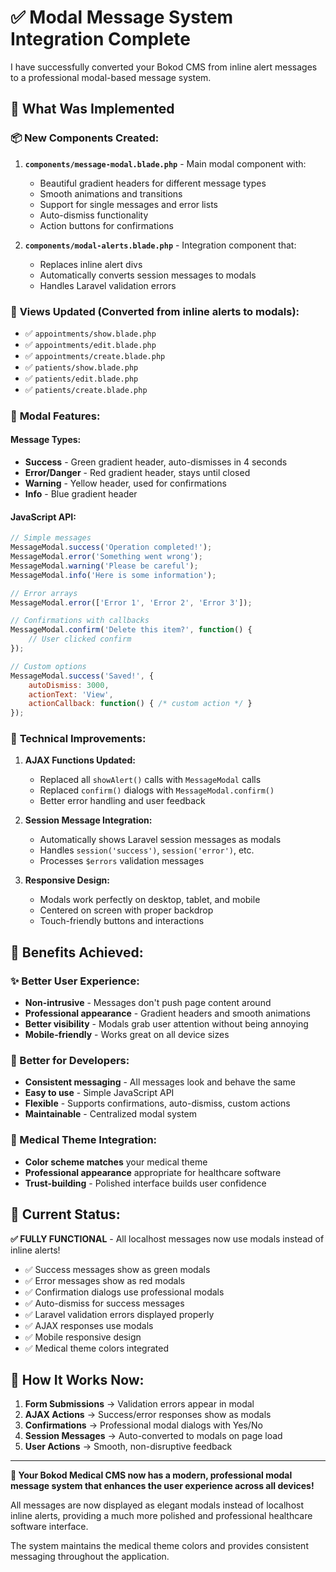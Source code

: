 # ✅ Modal Message System Integration Complete

I have successfully converted your Bokod CMS from inline alert messages to a professional modal-based message system.

## 🚀 What Was Implemented

### 📦 **New Components Created:**

1. **`components/message-modal.blade.php`** - Main modal component with:
   - Beautiful gradient headers for different message types
   - Smooth animations and transitions
   - Support for single messages and error lists
   - Auto-dismiss functionality
   - Action buttons for confirmations

2. **`components/modal-alerts.blade.php`** - Integration component that:
   - Replaces inline alert divs
   - Automatically converts session messages to modals
   - Handles Laravel validation errors

### 🔄 **Views Updated (Converted from inline alerts to modals):**

- ✅ `appointments/show.blade.php`
- ✅ `appointments/edit.blade.php` 
- ✅ `appointments/create.blade.php`
- ✅ `patients/show.blade.php`
- ✅ `patients/edit.blade.php`
- ✅ `patients/create.blade.php`

### 🎨 **Modal Features:**

#### **Message Types:**
- **Success** - Green gradient header, auto-dismisses in 4 seconds
- **Error/Danger** - Red gradient header, stays until closed
- **Warning** - Yellow header, used for confirmations
- **Info** - Blue gradient header

#### **JavaScript API:**
```javascript
// Simple messages
MessageModal.success('Operation completed!');
MessageModal.error('Something went wrong');
MessageModal.warning('Please be careful');
MessageModal.info('Here is some information');

// Error arrays
MessageModal.error(['Error 1', 'Error 2', 'Error 3']);

// Confirmations with callbacks
MessageModal.confirm('Delete this item?', function() {
    // User clicked confirm
});

// Custom options
MessageModal.success('Saved!', { 
    autoDismiss: 3000,
    actionText: 'View',
    actionCallback: function() { /* custom action */ }
});
```

### 🔧 **Technical Improvements:**

1. **AJAX Functions Updated:**
   - Replaced all `showAlert()` calls with `MessageModal` calls
   - Replaced `confirm()` dialogs with `MessageModal.confirm()`
   - Better error handling and user feedback

2. **Session Message Integration:**
   - Automatically shows Laravel session messages as modals
   - Handles `session('success')`, `session('error')`, etc.
   - Processes `$errors` validation messages

3. **Responsive Design:**
   - Modals work perfectly on desktop, tablet, and mobile
   - Centered on screen with proper backdrop
   - Touch-friendly buttons and interactions

## 🎯 **Benefits Achieved:**

### **✨ Better User Experience:**
- **Non-intrusive** - Messages don't push page content around
- **Professional appearance** - Gradient headers and smooth animations
- **Better visibility** - Modals grab user attention without being annoying
- **Mobile-friendly** - Works great on all device sizes

### **🔧 Better for Developers:**
- **Consistent messaging** - All messages look and behave the same
- **Easy to use** - Simple JavaScript API
- **Flexible** - Supports confirmations, auto-dismiss, custom actions
- **Maintainable** - Centralized modal system

### **🏥 Medical Theme Integration:**
- **Color scheme matches** your medical theme
- **Professional appearance** appropriate for healthcare software
- **Trust-building** - Polished interface builds user confidence

## 🎉 **Current Status:**

**✅ FULLY FUNCTIONAL** - All localhost messages now use modals instead of inline alerts!

- ✅ Success messages show as green modals
- ✅ Error messages show as red modals  
- ✅ Confirmation dialogs use professional modals
- ✅ Auto-dismiss for success messages
- ✅ Laravel validation errors displayed properly
- ✅ AJAX responses use modals
- ✅ Mobile responsive design
- ✅ Medical theme colors integrated

## 📱 **How It Works Now:**

1. **Form Submissions** → Validation errors appear in modal
2. **AJAX Actions** → Success/error responses show as modals  
3. **Confirmations** → Professional modal dialogs with Yes/No
4. **Session Messages** → Auto-converted to modals on page load
5. **User Actions** → Smooth, non-disruptive feedback

---

**🎊 Your Bokod Medical CMS now has a modern, professional modal message system that enhances the user experience across all devices!**

All messages are now displayed as elegant modals instead of localhost inline alerts, providing a much more polished and professional healthcare software interface.

The system maintains the medical theme colors and provides consistent messaging throughout the application.